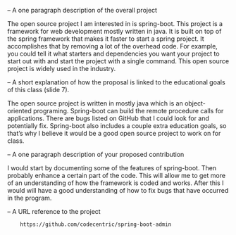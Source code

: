 –	A one paragraph description of the overall project

The open source project I am interested in is spring-boot. This project is a framework for web development mostly written in java. 
It is built on top of the spring framework that makes it faster to start a spring project. 
It accomplishes that by removing a lot of the overhead code. For example, you could tell it what 
starters and dependencies you want your project to start out with and start the project with a single command. 
This open source project is widely used in the industry.

–	A short explanation of how the proposal  is linked to the educational goals of this class (slide 7).

The open source project is written in mostly java which is an object-oriented programing. Spring-boot can build the remote procedure 
calls for applications. There are bugs listed on GitHub that I could look for and potentially fix. Spring-boot also includes a couple 
extra education goals, so that’s why I believe it would be a good open source project to work on for class.

–	A one paragraph description of your proposed contribution

I would start by documenting some of the features of spring-boot. Then probably enhance a certain 
part of the code. This will allow me to get more of an understanding of how the framework is coded and works. 
After this I would will have a good understanding of how to fix bugs that have occurred in the program.

–	A URL reference to the project

		https://github.com/codecentric/spring-boot-admin
